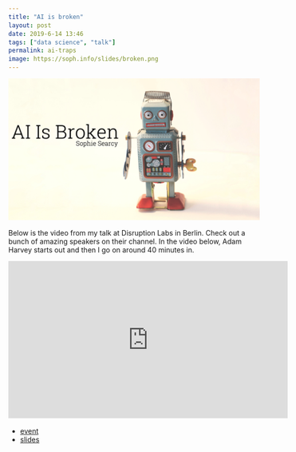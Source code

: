 ```yaml
---
title: "AI is broken"
layout: post
date: 2019-6-14 13:46
tags: ["data science", "talk"]
permalink: ai-traps
image: https://soph.info/slides/broken.png
---
```


![title slide](slides/broken.png)

Below is the video from my talk at Disruption Labs in Berlin. Check out a bunch of amazing speakers on their channel. In the video below, Adam Harvey starts out and then I go on around 40 minutes in.

<iframe width="560" height="315" src="https://www.youtube-nocookie.com/embed/GTZftUXbC-s" frameborder="0" allow="accelerometer; autoplay; encrypted-media; gyroscope; picture-in-picture" allowfullscreen></iframe>

- [event](https://www.disruptionlab.org/ai-traps)
- [slides](slides/broken.pdf)
